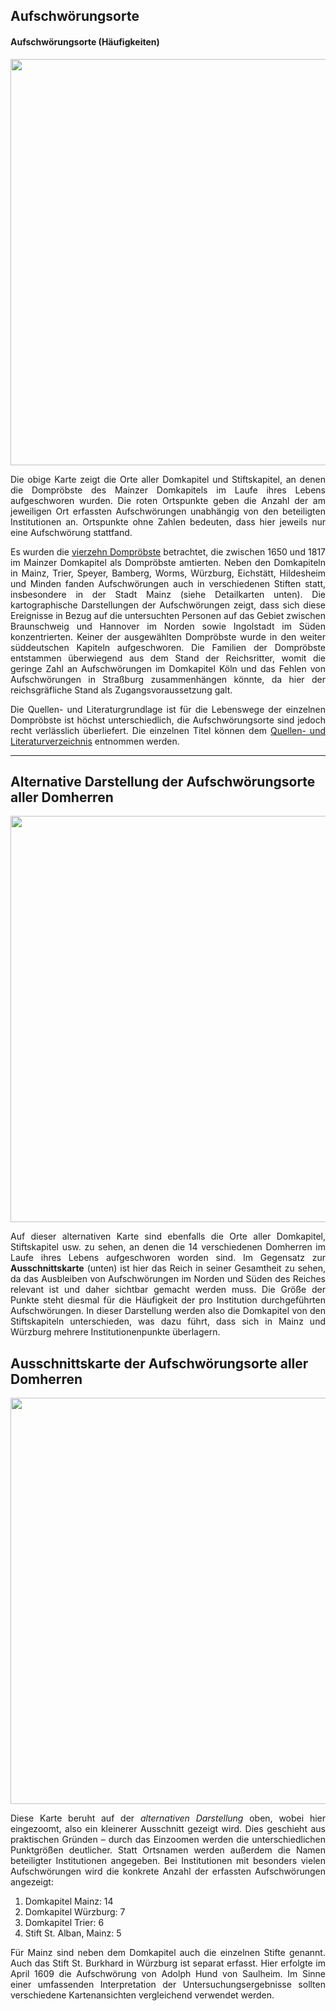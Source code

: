 <h2>Aufschwörungsorte</h2>

<h4>Aufschwörungsorte (Häufigkeiten)</h4>

<a href="https://github.com/ieg-dhr/DigiKAR_Projektseminar/tree/main/maps/Häufigkeit der Aufschwörungsorte mit Ortsnamen.png"><img src="./maps/Häufigkeit der Aufschwörungsorte mit Ortsnamen.png" width="650px" align="center"/></a>

<p align="justify">Die obige Karte zeigt die Orte aller Domkapitel und Stiftskapitel, an denen die Dompröbste des Mainzer Domkapitels im Laufe ihres Lebens aufgeschworen wurden. Die roten Ortspunkte geben die Anzahl der am jeweiligen Ort erfassten Aufschwörungen unabhängig von den beteiligten Institutionen an. Ortspunkte ohne Zahlen bedeuten, dass hier jeweils nur eine Aufschwörung stattfand.</p> 

<p align="justify">Es wurden die <a href="https://ieg-dhr.github.io/DigiKAR_Projektseminar/information_DE.html">vierzehn Dompröbste</a> betrachtet, die zwischen 1650 und 1817 im Mainzer Domkapitel als Dompröbste amtierten. Neben den Domkapiteln in Mainz, Trier, Speyer, Bamberg, Worms, Würzburg, Eichstätt, Hildesheim und Minden fanden Aufschwörungen auch in verschiedenen Stiften statt, insbesondere in der Stadt Mainz (siehe Detailkarten unten). Die kartographische Darstellungen der Aufschwörungen zeigt, dass sich diese Ereignisse in Bezug auf die untersuchten Personen auf das Gebiet zwischen Braunschweig und Hannover im Norden sowie Ingolstadt im Süden konzentrierten. Keiner der ausgewählten Dompröbste wurde in den weiter süddeutschen Kapiteln aufgeschworen. Die Familien der Dompröbste entstammen überwiegend aus dem Stand der Reichsritter, womit die geringe Zahl an Aufschwörungen im Domkapitel Köln und das Fehlen von Aufschwörungen in Straßburg zusammenhängen könnte, da hier der reichsgräfliche Stand als Zugangsvoraussetzung galt.</p>

<p align="justify">Die Quellen- und Literaturgrundlage ist für die Lebenswege der einzelnen Dompröbste ist höchst unterschiedlich, die Aufschwörungsorte sind 
jedoch recht verlässlich überliefert. Die einzelnen Titel können dem <a href="https://ieg-dhr.github.io/DigiKAR_Projektseminar/sources_DE">Quellen- und Literaturverzeichnis</a> entnommen werden.</p>

<hr>

<h2>Alternative Darstellung der Aufschwörungsorte aller Domherren</h2>

<a href="https://github.com/ieg-dhr/DigiKAR_Projektseminar/tree/main/Static%20Maps%20PDFs/Aufschwörungen_zoom-out.pdf"><img src="./maps/Aufschwörungen_zoom-out.png" width="650px" align="center"/></a>

<p align="justify">Auf dieser alternativen Karte sind ebenfalls die Orte aller Domkapitel, Stiftskapitel usw. zu sehen, an denen die 14 verschiedenen Domherren im Laufe ihres Lebens aufgeschworen worden sind. Im Gegensatz zur <strong>Ausschnittskarte</strong> (unten) ist hier das Reich in seiner Gesamtheit zu sehen, da das Ausbleiben von Aufschwörungen im Norden und Süden des Reiches relevant ist und daher sichtbar gemacht werden muss. Die Größe der Punkte steht diesmal für die Häufigkeit der pro Institution durchgeführten Aufschwörungen. In dieser Darstellung werden also die Domkapitel von den Stiftskapiteln unterschieden, was dazu führt, dass sich in Mainz und Würzburg mehrere Institutionenpunkte überlagern.</p>

<h2>Ausschnittskarte der Aufschwörungsorte aller Domherren</h2>


<a href="https://github.com/ieg-dhr/DigiKAR_Projektseminar/tree/main/Static%20Maps%20PDFs/Aufschwörungen_most-frequent.pdf"><img src="./maps/Aufschwörungen_most-frequent.png" width="650px" align="center"/></a>

<p align="justify">Diese Karte beruht auf der <em>alternativen Darstellung</em> oben, wobei hier eingezoomt, also ein kleinerer Ausschnitt gezeigt wird. Dies geschieht aus praktischen Gründen – durch das Einzoomen werden die unterschiedlichen Punktgrößen deutlicher. Statt Ortsnamen werden außerdem die Namen beteiligter Institutionen angegeben. Bei Institutionen mit besonders vielen Aufschwörungen wird die konkrete Anzahl der erfassten Aufschwörungen angezeigt:</p>

  <ol>
    <li>Domkapitel Mainz: 14</li>
    <li>Domkapitel Würzburg: 7</li>
    <li>Domkapitel Trier: 6</li>
    <li>Stift St. Alban, Mainz: 5</li>
  </ol>

<p align="justify">Für Mainz sind neben dem Domkapitel auch die einzelnen Stifte genannt. Auch das Stift St. Burkhard in Würzburg ist separat erfasst. Hier erfolgte im April 1609 die Aufschwörung von Adolph Hund von Saulheim. Im Sinne einer umfassenden Interpretation der Untersuchungsergebnisse sollten verschiedene Kartenansichten vergleichend verwendet werden.</p>
